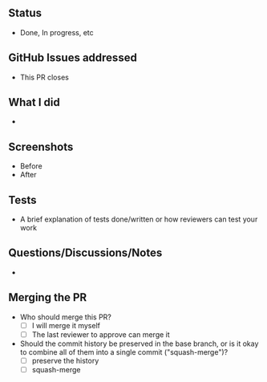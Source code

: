 ## Status
- Done, In progress, etc

## GitHub Issues addressed
- This PR closes 

## What I did
- 

## Screenshots
- Before
- After

## Tests
- A brief explanation of tests done/written or how reviewers can test your work

## Questions/Discussions/Notes
- 

## Merging the PR
- Who should merge this PR?
  - [ ] I will merge it myself
  - [ ] The last reviewer to approve can merge it
- Should the commit history be preserved in the base branch, or is it okay to combine all of them into a single commit ("squash-merge")?
  - [ ] preserve the history
  - [ ] squash-merge
